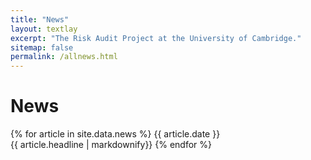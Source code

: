 ```yaml
---
title: "News"
layout: textlay
excerpt: "The Risk Audit Project at the University of Cambridge."
sitemap: false
permalink: /allnews.html
---
```


# News

{% for article in site.data.news %}
{{ article.date }} <br>
{{ article.headline | markdownify}}
{% endfor %}

<!-- {% for article in site.data.news %}
<p>{{ article.date }} <br>
<em>{{ article.headline | markdownify}}</em></p>
{% endfor %} -->